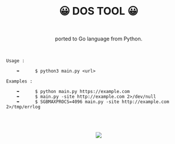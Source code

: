 <br>

<h1 align="center">😀 DOS TOOL 😀</h1>

<br>

<p align="center">ported to Go language from Python. </p>

<br>
  
```batch
Usage :

    ➥      $ python3 main.py <url>
```
```batch
Examples : 

    ➥      $ python main.py https://example.com
    ➥      $ main.py -site http://example.com 2>/dev/null
    ➥      $ SGBMAXPROCS=4096 main.py -site http://example.com 2>/tmp/errlog
```

<br>
<br>

<p align="center">
  <img src="https://user-images.githubusercontent.com/59760485/188699018-167b7713-dcf7-4155-9697-0279e882d5df.png">
</p>
<br>
